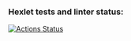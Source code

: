 ### Hexlet tests and linter status:
[![Actions Status](https://github.com/vexuq/fullstack-javascript-project-44/actions/workflows/hexlet-check.yml/badge.svg)](https://github.com/vexuq/fullstack-javascript-project-44/actions)